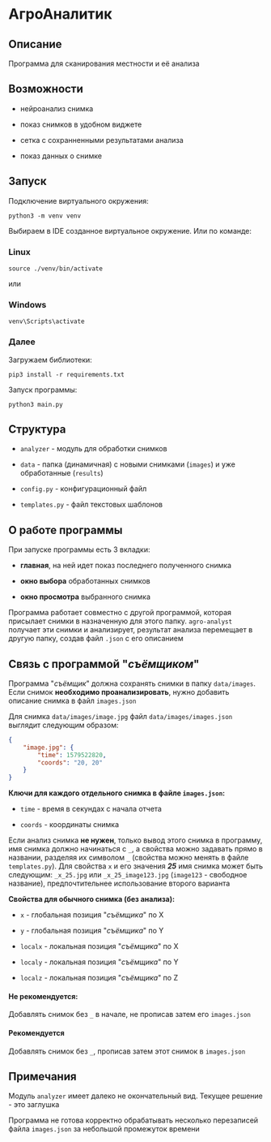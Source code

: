 # АгроАналитик

## Описание

Программа для сканирования местности и её анализа

## Возможности

- нейроанализ снимка

- показ снимков в удобном виджете

- сетка с сохранненными результатами анализа

- показ данных о снимке

## Запуск

Подключение виртуального окружения:

```shell
python3 -m venv venv
```

Выбираем в IDE созданное виртуальное окружение. Или по команде:

### Linux

```shell
source ./venv/bin/activate
```

или

### Windows

```shell
venv\Scripts\activate
```

### Далее

Загружаем библиотеки:

```shell
pip3 install -r requirements.txt
```

Запуск программы:

```shell
python3 main.py
```

## Структура

- `analyzer` - модуль для обработки снимков

- `data` - папка (динамичная) с новыми снимками (`images`) и уже обработанные (`results`)

- `config.py` - конфигурационный файл

- `templates.py` - файл текстовых шаблонов

## О работе программы

При запуске программы есть 3 вкладки:

- **главная**, на ней идет показ последнего полученного снимка

- **окно выбора** обработанных снимков

- **окно просмотра** выбранного снимка

Программа работает совместно с другой программой, которая присылает снимки в назначенную для этого папку. `agro-analyst` получает эти снимки и анализирует, результат анализа перемещает в другую папку, создав файл `.json` с его описанием

## Связь с программой "_съёмщиком_"

Программа "_съёмщик_" должна сохранять снимки в папку `data/images`. Если снимок **необходимо проанализировать**, нужно добавить описание снимка в файл `images.json`

Для снимка `data/images/image.jpg` файл `data/images/images.json` выглядит следующим образом:

```json
{
    "image.jpg": {
        "time": 1579522820,
        "coords": "20, 20"
    }
}
```

**Ключи для каждого отдельного снимка в файле `images.json`:**

- `time` - время в секундах с начала отчета

- `coords` - координаты снимка

Если анализ снимка **не нужен**, только вывод этого снимка в программу, имя снимка должно начинаться с `_`, а свойства можно задавать прямо в названии, разделяя их символом `_` (свойства можно менять в файле `templates.py`). Для свойства `x` и его значения ***25*** имя снимка может быть следующим: `_x_25.jpg` или `_x_25_image123.jpg` (`image123` - свободное название), предпочтительнее использование второго варианта

**Свойства для обычного снимка (без анализа):**

- `x` - глобальная позиция "_съёмщика_" по X

- `y` - глобальная позиция "_съёмщика_" по Y

- `localx` - локальная позиция "_съёмщика_" по X

- `localy` - локальная позиция "_съёмщика_" по Y

- `localz` - локальная позиция "_съёмщика_" по Z

#### Не рекомендуется:

Добавлять снимок без `_` в начале, не прописав затем его `images.json`

#### Рекомендуется
Добавлять снимок без `_`, прописав затем этот снимок в `images.json`

## **Примечания**

Модуль `analyzer` имеет далеко не окончательный вид. Текущее решение - это заглушка


Программа не готова корректно обрабатывать несколько перезаписей файла `images.json` за небольшой промежуток времени
